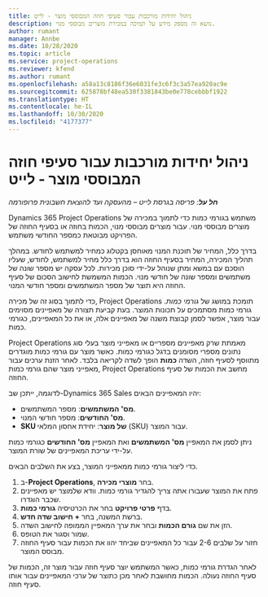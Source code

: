 ```yaml
---
title: ניהול יחידות מורכבות עבור סעיפי חוזה המבוססי מוצר - לייט
description: נושא זה מספק מידע על תמיכה במכירת מוצרים מבוססי מנוי.
author: rumant
manager: Annbe
ms.date: 10/28/2020
ms.topic: article
ms.service: project-operations
ms.reviewer: kfend
ms.author: rumant
ms.openlocfilehash: a58a13c8186f36e6031fe3c6f3c3a57ea920ac9e
ms.sourcegitcommit: 625878bf48ea530f3381843be0e778cebbbf1922
ms.translationtype: HT
ms.contentlocale: he-IL
ms.lasthandoff: 10/30/2020
ms.locfileid: "4177377"
---
```

# <a name="manage-complex-units-for-product-based-contract-lines---lite"></a>ניהול יחידות מורכבות עבור סעיפי חוזה המבוססי מוצר - לייט

_**חל על**: פריסה בגרסת לייט – מהעסקה ועד להוצאת חשבונית פרופורמה_

Dynamics 365 Project Operations משתמש בגורמי כמות כדי לתמוך במכירה של מוצרים מבוססי מנוי. עבור מוצרים מבוססי מנוי, הכמות בחוזה או בסעיף החוזה של הפרויקט מבוטאת כמספר החודשי משתמש.

בדרך כלל, המחיר של תוכנת המנוי מאוחסן בקטלוג כמחיר למשתמש לחודש. במהלך תהליך המכירה, המחיר בסעיף החוזה הוא בדרך כלל מחיר למשתמש, לחודש, שעליו הוסכם עם במשא ומתן שנוהל על-ידי סוכן מכירות. לכל עסקה יש מספר שונה של משתמשים ומספר שונה של חודשי מנוי. הכמות המשמשת לחישוב הסכום של סעיף החוזה היא תוצר של מספר המשתמשים ומספר חודשי המנוי.

כדי לתמוך בסוג זה של מכירה, Project Operations תומכת במושג של *גורמי כמות*. גורמי כמות מסתמכים על תכונות המוצר. בעת קביעת תצורה של מאפיינים מסוימים עבור מוצר, אפשר לסמן קבוצת משנה של מאפיינים אלה, או את כל המאפיינים, כגורמי כמות.

Project Operations מאמתת שרק מאפיינים מספריים או מאפייני מוצר בעלי סוג נתונים מספרי מסומנים בדגל כגורמי כמות. כאשר מוצר עם גורמי כמות מוגדרים מתווסף לסעיף חוזה, השדה **כמות** הופך לשדה לקריאה בלבד. לאחר הזנת ערכים עבור מאפייני מוצר שהם גורמי כמות, Project Operations מחשב את הכמות של סעיף החוזה.

לדוגמה, ייתכן שב-Dynamics 365 Sales יהיו המאפיינים הבאים:

- **מס' המשתמשים**: מספר המשתמשים.
- **מס' החודשים**: מספר חודשי המנוי.
- **SKU של מוצר**: יחידת אחסון המלאי (SKU) עבור המוצר.

ניתן לסמן את המאפיין **מס' המשתמשים** ואת המאפיין **מס' החודשים** כגורמי כמות על-ידי עריכת המאפיינים של שורת המוצר.

כדי ליצור גורמי כמות ממאפייני המוצר, בצע את השלבים הבאים.

1. ב-**Project Operations**, בחר **מוצרי מכירה**.
2. פתח את המוצר שעבורו אתה צריך להגדיר גורמי כמות. וודא שלמוצר יש מאפיינים שכבר הוגדרו.
3. בדף **פרטי פרויקט** בחר את הכרטיסיה **גורמי כמות**.
4. ברשת המשנה, בחר **+ חישוב שדה חדש‬**.
5. הזן את שם **גורם הכמות** ובחר את ערך המאפיין הממופה לחישוב השדה.
6. שמור וסגור את הטופס.
7. חזור על שלבים 2-6 עבור כל המאפיינים שביחד יהוו את הכמות עבור סעיף החוזה מבוסס המוצר.

לאחר הגדרת גורמי כמות, כאשר המשתמש יוצר סעיף חוזה עבור מוצר זה, הכמות של סעיף החוזה נעולה. הכמות מחושבת לאחר מכן כתוצר של ערכי המאפיינים עבור אותו סעיף חוזה.
